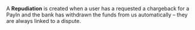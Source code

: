 A **Repudiation** is created when a user has a requested a chargeback for a PayIn and the bank has withdrawn the funds from us automatically – they are always linked to a dispute.